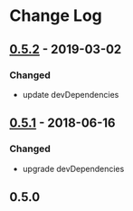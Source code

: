 # Change Log

## [0.5.2] - 2019-03-02

### Changed

- update devDependencies

## [0.5.1] - 2018-06-16

### Changed

- upgrade devDependencies

## 0.5.0

[0.5.2]: https://github.com/aaharu/gifken/compare/0.5.1...0.5.2
[0.5.1]: https://github.com/aaharu/gifken/compare/0.5.0...0.5.1
